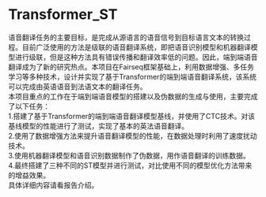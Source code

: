 # Transformer_ST
语音翻译任务的主要目标，是完成从源语言的语音信号到目标语言文本的转换过程。目前广泛使用的方法是级联的语音翻译系统，即把语音识别模型和机器翻译模型进行级联，但是这种方法具有错误传播和翻译效率低的问题。因此，端到端语音翻译成为了新的研究热点。本项目在Fairseq框架基础上，利用数据增强、多任务学习等多种技术，设计并实现了基于Transformer的端到端语音翻译系统，该系统可以完成由英语语音到法语文本的翻译任务。  
本项目重点的工作在于端到端语音模型的搭建以及伪数据的生成与使用，主要完成了以下任务：  
1.搭建了基于Transformer的端到端语音翻译模型基线，并使用了CTC技术。对该基线模型的性能进行了测试，实现了基本的英法语音翻译。  
2.使用了数据增强方法来提升语音翻译模型的性能，在数据处理时利用了速度扰动技术。  
3.使用机器翻译模型和语音识别数据制作了伪数据，用作语音翻译的训练数据。  
4.最终搭建了三种不同的ST模型并进行测试，对比使用不同的模型优化方法带来的增益效果。  
具体详细内容请看报告介绍。  
